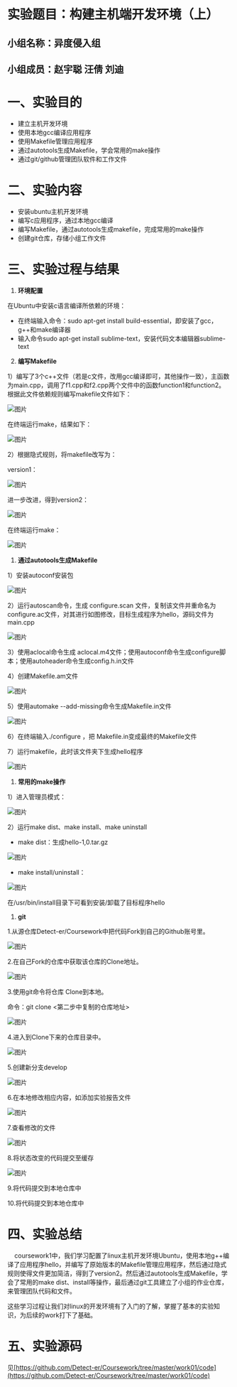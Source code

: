 # 实验题目：构建主机端开发环境（上）
## 小组名称：异度侵入组
## 小组成员：赵宇聪 汪倩 刘迪
# 一、实验目的
* 建立主机开发环境
* 使用本地gcc编译应用程序
* 使用Makefile管理应用程序
* 通过autotools生成Makefile，学会常用的make操作
* 通过git/github管理团队软件和工作文件
# 二、实验内容
* 安装ubuntu主机开发环境
* 编写c应用程序，通过本地gcc编译
* 编写Makefile，通过autotools生成makefile，完成常用的make操作
* 创建git仓库，存储小组工作文件
# 三、实验过程与结果
1. **环境配置**

 在Ubuntu中安装c语言编译所依赖的环境：

* 在终端输入命令：sudo apt-get install build-essential，即安装了gcc，g++和make编译器
* 输入命令sudo apt-get install sublime-text，安装代码文本编辑器sublime-text
2. **编写Makefile**

1）编写了3个c++文件（若是c文件，改用gcc编译即可，其他操作一致），主函数为main.cpp，调用了f1.cpp和f2.cpp两个文件中的函数function1和function2。根据此文件依赖规则编写makefile文件如下：

![图片](https://uploader.shimo.im/f/JSwPrDbbr6AjfR0P.png!thumbnail)

在终端运行make，结果如下：

![图片](https://uploader.shimo.im/f/NyXIBWN488AmP29K.png!thumbnail)

2）根据隐式规则，将makefile改写为：

version1：                                                  

![图片](https://uploader.shimo.im/f/t9lOw1ozIwIkYr9T.png!thumbnail)

 进一步改进，得到version2：

![图片](https://uploader.shimo.im/f/UpT6pIemVeM7s3Ws.png!thumbnail)

在终端运行make：

![图片](https://uploader.shimo.im/f/O17PP2zbHYcSZwSQ.png!thumbnail)

1. **通过autotools生成Makefile**

1）安装autoconf安装包

![图片](https://uploader.shimo.im/f/NVqaXqNfSlULyhzt.png!thumbnail)

2）运行autoscan命令，生成 configure.scan 文件，复制该文件并重命名为configure.ac文件，对其进行如图修改，目标生成程序为hello，源码文件为main.cpp

![图片](https://uploader.shimo.im/f/KkyMDoSA7hIe2VKt.png!thumbnail)

3）使用aclocal命令生成 aclocal.m4文件；使用autoconf命令生成configure脚本；使用autoheader命令生成config.h.in文件

4）创建Makefile.am文件

![图片](https://uploader.shimo.im/f/BhxolLq1gPshov8v.png!thumbnail)

5）使用automake --add-missing命令生成Makefile.in文件

![图片](https://uploader.shimo.im/f/UB4SHz09zt4Cvwdd.png!thumbnail)

6）在终端输入./configure ，把 Makefile.in变成最终的Makefile文件

7）运行makefile，此时该文件夹下生成hello程序

![图片](https://uploader.shimo.im/f/G8AS6Vor964Xl0hJ.png!thumbnail)

1. **常用的make操作**

1）进入管理员模式：

![图片](https://uploader.shimo.im/f/EcsGFA9lkYkxMgbb.png!thumbnail)

2）运行make dist、make install、make uninstall

  * make dist：生成hello-1,0.tar.gz

![图片](https://uploader.shimo.im/f/PaA5Xk7ovZsk4iDa.png!thumbnail)

  * make install/uninstall：

![图片](https://uploader.shimo.im/f/lgqsCqZGpvE99Ipe.png!thumbnail)

在/usr/bin/install目录下可看到安装/卸载了目标程序hello

1. **git**

1.从源仓库Detect-er/Coursework中把代码Fork到自己的Github账号里。 

![图片](https://uploader.shimo.im/f/RWHXGSi8wzAyhpKb.png!thumbnail)

2.在自己Fork的仓库中获取该仓库的Clone地址。

![图片](https://uploader.shimo.im/f/k8HQS4lGXAwWMAwC.png!thumbnail)

3.使用git命令将仓库 Clone到本地。 

   命令：git clone <第二步中复制的仓库地址> 

![图片](https://uploader.shimo.im/f/Y21ERALD8wU81OQL.png!thumbnail)

4.进入到Clone下来的仓库目录中。 

![图片](https://uploader.shimo.im/f/cQHvROjx94EmXhnB.png!thumbnail)

5.创建新分支develop

![图片](https://uploader.shimo.im/f/D1TodJgKRiwQxS0i.png!thumbnail)

6.在本地修改相应内容，如添加实验报告文件

![图片](https://uploader.shimo.im/f/HXMwlHCR6YQ1J2Af.png!thumbnail)

7.查看修改的文件

![图片](https://uploader.shimo.im/f/2quWwSlscVUzjTes.png!thumbnail)

8.将状态改变的代码提交至缓存

![图片](https://uploader.shimo.im/f/ZYntJxBrIpMGXptj.png!thumbnail)

9.将代码提交到本地仓库中

10.将代码提交到本地仓库中

# 四、实验总结
    coursework1中，我们学习配置了linux主机开发环境Ubuntu，使用本地g++编译了应用程序hello，并编写了原始版本的Makefile管理应用程序，然后通过隐式规则使得文件更加简洁，得到了version2。然后通过autotools生成Makefile，学会了常用的make dist、install等操作，最后通过git工具建立了小组的作业仓库，来管理团队代码和文件。

这些学习过程让我们对linux的开发环境有了入门的了解，掌握了基本的实验知识，为后续的work打下了基础。

# 五、实验源码
见[https://github.com/Detect-er/Coursework/tree/master/work01/code](https://github.com/Detect-er/Coursework/tree/master/work01/code)

